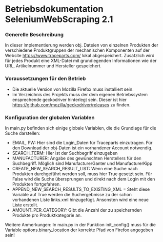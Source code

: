 # Betriebsdokumentation SeleniumWebScraping 2.1

### Generelle Beschreibung

In dieser Implementierung werden obj. Dateien von einzelnen Produkten der verschiedene Produktgruppen der mechanischen Komponenten auf der
Website https://www.traceparts.com/ lokal abgespeichert.
Zusätzlich wird für jedes Produkt eine XML-Datei mit grundlegenden Informationen wie der URL, Artikelnummer und
Hersteller gespeichert.


### Voraussetzungen für den Betrieb

* Die aktuelle Version von Mozilla Firefox muss installiert sein.
* Im Verzeichnis des Projekts muss der dem eigenen Betriebssystem ensprechende geckodriver hinterlegt sein. Dieser ist
  hier https://github.com/mozilla/geckodriver/releases zu finden.

### Konfiguration der globalen Variablen

In main.py befinden sich einige globale Variablen, die die Grundlage für die Suche darstellen:

* EMAIL, PW: Hier sind die Login_Daten für Traceparts einzutragen. Für den Download der obj-Daten ist ein vorhandener
  Account notwendig.
* SEARCH_TERM: Hier ist der Suchbegriff einzugeben
* MANUFACTURER: Angabe des gewünschten Herstellers für den Suchbegriff. Möglich sind ManufacturerGanter und
  ManufacturerKipp
* CREATE_NEW_SEARCH_RESULT_LIST: Wenn eine Suche nach Produkten durchgeführt werden soll, muss hier True gesetzt sein.
  Für False wird die Suche übersprungen und direkt nach dem Login mit den Produkten fortgefahren.
* APPEND_NEW_SEARCH_RESULTS_TO_EXISTING_XML = Steht diese Variable auf True werden die Suchergebnisse zu der schon
  vorhandenen Liste links.xml
  hinzugefügt. Ansonsten wird eine neue Liste erstellt.
* AMOUNT_PER_CATEGORY: Gibt die Anzahl der zu speichernden Produkte pro Produktkategorie an.

Weitere Anmerkungen: In main.py in der Funktion init_config() muss für die Variable options.binary_location der korrekte
Pfad von Firefox angegeben sein!
